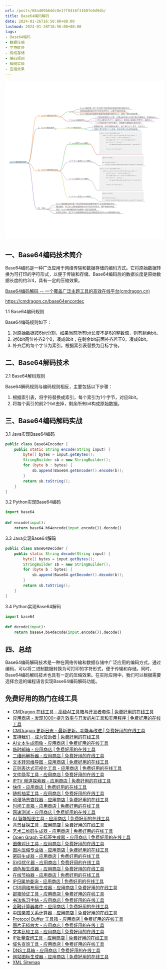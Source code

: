 ```yaml
---
url: /posts/68a409b6ddc8e17f0416f3168fe0d9db/
title: Base64编码解码
date: 2024-01-26T16:50:00+08:00
lastmod: 2024-01-26T16:50:00+08:00
tags:
- Base64编码
- 数据传输
- 字符转换
- 网络存储
- 编码规则
- 解码实战
- 压缩效果
---
```



<img src="/images/2024_02_03 16_07_44.png" title="2024_02_03 16_07_44.png" alt="2024_02_03 16_07_44.png"/>

## 一、Base64编码技术简介

Base64编码是一种广泛应用于网络传输和数据存储的编码方式。它将原始数据转换为可打印的字符形式，以便于传输和存储。Base64编码后的数据长度是原始数据长度的约3/4，具有一定的压缩效果。

[Base64编码解码 -- 一个覆盖广泛主题工具的高效在线平台(cmdragon.cn)](https://cmdragon.cn/base64encordec)

https://cmdragon.cn/base64encordec

1.1 Base64编码规则

Base64编码规则如下：

1. 对原始数据按6bit分割，如果当前所有bit长度不是6的整数倍，则有剩余bit。
2. 对6bit高位补齐2个0，凑成8bit；在剩余bit前面补齐若干0，凑成8bit。
3. 补齐后的每个字节为索引，根据索引表替换为目标字符。

## 二、Base64解码技术

2.1 Base64解码规则

Base64解码规则与编码规则相反，主要包括以下步骤：

1. 根据索引表，将字符替换成索引，每个索引为1个字节，对应8bit。
2. 将每个索引的前2个bit去掉，剩余所有bit构成原始数据。

## 三、Base64编码解码实战

3.1 Java实现Base64编码

```java
public class Base64Encoder {
    public static String encode(String input) {
        byte[] bytes = input.getBytes();
        StringBuilder sb = new StringBuilder();
        for (byte b : bytes) {
            sb.append(Base64.getEncoder().encode(b));
        }
        return sb.toString();
    }
}
```

3.2 Python实现Base64编码

```python
import base64

def encode(input):
    return base64.b64encode(input.encode()).decode()
```

3.3 Java实现Base64解码

```java
public class Base64Decoder {
    public static String decode(String input) {
        byte[] bytes = input.getBytes();
        StringBuilder sb = new StringBuilder();
        for (byte b : bytes) {
            sb.append(Base64.getDecoder().decode(b));
        }
        return sb.toString();
    }
}
```

3.4 Python实现Base64解码

```python
import base64

def decode(input):
    return base64.b64decode(input.encode()).decode()
```

## 四、总结

Base64编码解码技术是一种在网络传输和数据存储中广泛应用的编码方式。通过编码，可以将二进制数据转换为可打印的字符形式，便于传输和存储。同时，Base64编码解码技术也具有一定的压缩效果。在实际应用中，我们可以根据需要选择合适的编程语言实现Base64编码解码功能。

## 免费好用的热门在线工具

- [CMDragon 在线工具 - 高级AI工具箱与开发者套件 | 免费好用的在线工具](https://tools.cmdragon.cn/zh)
- [应用商店 - 发现1000+提升效率与开发的AI工具和实用程序 | 免费好用的在线工具](https://tools.cmdragon.cn/zh/apps?category=trending)
- [CMDragon 更新日志 - 最新更新、功能与改进 | 免费好用的在线工具](https://tools.cmdragon.cn/zh/changelog)
- [支持我们 - 成为赞助者 | 免费好用的在线工具](https://tools.cmdragon.cn/zh/sponsor)
- [AI文本生成图像 - 应用商店 | 免费好用的在线工具](https://tools.cmdragon.cn/zh/apps/text-to-image-ai)
- [临时邮箱 - 应用商店 | 免费好用的在线工具](https://tools.cmdragon.cn/zh/apps/temp-email)
- [二维码解析器 - 应用商店 | 免费好用的在线工具](https://tools.cmdragon.cn/zh/apps/qrcode-parser)
- [文本转思维导图 - 应用商店 | 免费好用的在线工具](https://tools.cmdragon.cn/zh/apps/text-to-mindmap)
- [正则表达式可视化工具 - 应用商店 | 免费好用的在线工具](https://tools.cmdragon.cn/zh/apps/regex-visualizer)
- [文件隐写工具 - 应用商店 | 免费好用的在线工具](https://tools.cmdragon.cn/zh/apps/steganography-tool)
- [IPTV 频道探索器 - 应用商店 | 免费好用的在线工具](https://tools.cmdragon.cn/zh/apps/iptv-explorer)
- [快传 - 应用商店 | 免费好用的在线工具](https://tools.cmdragon.cn/zh/apps/snapdrop)
- [随机抽奖工具 - 应用商店 | 免费好用的在线工具](https://tools.cmdragon.cn/zh/apps/lucky-draw)
- [动漫场景查找器 - 应用商店 | 免费好用的在线工具](https://tools.cmdragon.cn/zh/apps/anime-scene-finder)
- [时间工具箱 - 应用商店 | 免费好用的在线工具](https://tools.cmdragon.cn/zh/apps/time-toolkit)
- [网速测试 - 应用商店 | 免费好用的在线工具](https://tools.cmdragon.cn/zh/apps/speed-test)
- [AI 智能抠图工具 - 应用商店 | 免费好用的在线工具](https://tools.cmdragon.cn/zh/apps/background-remover)
- [背景替换工具 - 应用商店 | 免费好用的在线工具](https://tools.cmdragon.cn/zh/apps/background-replacer)
- [艺术二维码生成器 - 应用商店 | 免费好用的在线工具](https://tools.cmdragon.cn/zh/apps/artistic-qrcode)
- [Open Graph 元标签生成器 - 应用商店 | 免费好用的在线工具](https://tools.cmdragon.cn/zh/apps/open-graph-generator)
- [图像对比工具 - 应用商店 | 免费好用的在线工具](https://tools.cmdragon.cn/zh/apps/image-comparison)
- [图片压缩专业版 - 应用商店 | 免费好用的在线工具](https://tools.cmdragon.cn/zh/apps/image-compressor)
- [密码生成器 - 应用商店 | 免费好用的在线工具](https://tools.cmdragon.cn/zh/apps/password-generator)
- [SVG优化器 - 应用商店 | 免费好用的在线工具](https://tools.cmdragon.cn/zh/apps/svg-optimizer)
- [调色板生成器 - 应用商店 | 免费好用的在线工具](https://tools.cmdragon.cn/zh/apps/color-palette)
- [在线节拍器 - 应用商店 | 免费好用的在线工具](https://tools.cmdragon.cn/zh/apps/online-metronome)
- [IP归属地查询 - 应用商店 | 免费好用的在线工具](https://tools.cmdragon.cn/zh/apps/ip-geolocation)
- [CSS网格布局生成器 - 应用商店 | 免费好用的在线工具](https://tools.cmdragon.cn/zh/apps/css-grid-layout)
- [邮箱验证工具 - 应用商店 | 免费好用的在线工具](https://tools.cmdragon.cn/zh/apps/email-validator)
- [书法练习字帖 - 应用商店 | 免费好用的在线工具](https://tools.cmdragon.cn/zh/apps/calligraphy-practice)
- [金融计算器套件 - 应用商店 | 免费好用的在线工具](https://tools.cmdragon.cn/zh/apps/finance-calculator-suite)
- [中国亲戚关系计算器 - 应用商店 | 免费好用的在线工具](https://tools.cmdragon.cn/zh/apps/chinese-kinship-calculator)
- [Protocol Buffer 工具箱 - 应用商店 | 免费好用的在线工具](https://tools.cmdragon.cn/zh/apps/protobuf-toolkit)
- [图片无损放大 - 应用商店 | 免费好用的在线工具](https://tools.cmdragon.cn/zh/apps/image-upscaler)
- [文本比较工具 - 应用商店 | 免费好用的在线工具](https://tools.cmdragon.cn/zh/apps/text-compare)
- [IP批量查询工具 - 应用商店 | 免费好用的在线工具](https://tools.cmdragon.cn/zh/apps/ip-batch-lookup)
- [域名查询工具 - 应用商店 | 免费好用的在线工具](https://tools.cmdragon.cn/zh/apps/domain-finder)
- [DNS工具箱 - 应用商店 | 免费好用的在线工具](https://tools.cmdragon.cn/zh/apps/dns-toolkit)
- [网站图标生成器 - 应用商店 | 免费好用的在线工具](https://tools.cmdragon.cn/zh/apps/favicon-generator)
- [XML Sitemap](https://tools.cmdragon.cn/sitemap_index.xml)
